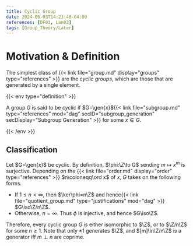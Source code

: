 ```yaml
---
title: Cyclic Group
date: 2024-06-03T14:23:46-04:00
references: [DF03, Lan02]
tags: [Group_Theory/Later]
---
```


# Motivation & Definition

The simplest class of {{< link file="group.md" display="groups" type="references" >}} are the *cyclic groups*, which are those that are generated by a single element.

{{< env type="definition" >}}

A group $G$ is said to be *cyclic* if $G=\gen{x}${{< link file="subgroup.md" type="references" mod="dag" secID="subgroup_generation" secDisplay="Subgroup Generation" >}} for some $x\in G$.

{{< /env >}}

<h2 id="classification">Classification</h2>

Let $G=\gen{x}$ be cyclic. By definition, $\phi:\Z\to G$ sending $m\mapsto x^m$ is surjective. Depending on the {{< link file="order.md" display="order" type="references" >}} $n\coloneqq\ord x$ of $x$, $G$ takes on the following forms.
* If $1\leq n<\infty$, then $\ker\phi=n\Z$ and hence{{< link file="quotient_group.md" type="justifications" mod="dag" >}} $G\iso\Z/n\Z$.
* Otherwise, $n=\infty$. Thus $\phi$ is injective, and hence $G\iso\Z$.

Therefore, every cyclic group $G$ is either isomorphic to $\Z$, or to $\Z/n\Z$ for some $n\geq1$. Note that only $\pm1$ generates $\Z$, and $[m]\in\Z/n\Z$ is a generator iff $m\perp n$ are coprime.
